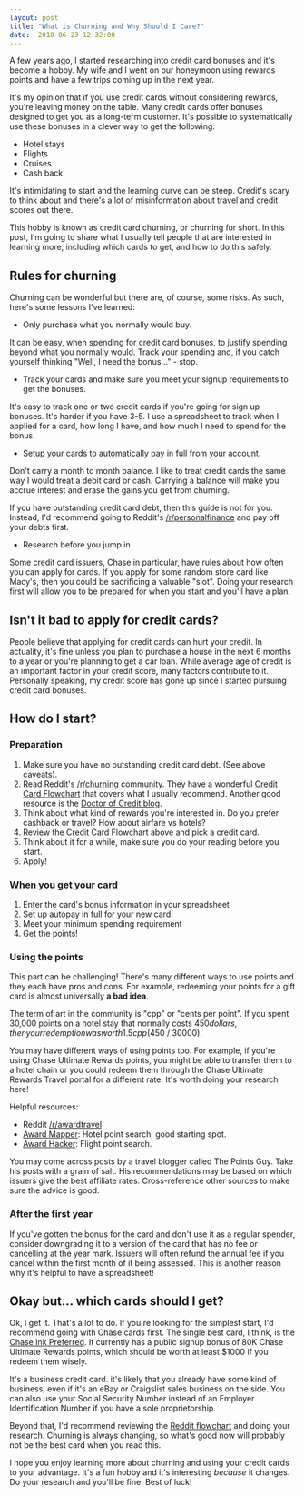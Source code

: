 ```yaml
---
layout: post
title: "What is Churning and Why Should I Care?"
date:  2018-06-23 12:32:00
---
```


A few years ago, I started researching into credit card bonuses and it's become
a hobby. My wife and I went on our honeymoon using
rewards points and have a few trips coming up in the next year.

It's my opinion that if you use credit cards without considering rewards,
you're leaving money on the table. Many credit cards offer bonuses designed to
get you as a long-term customer. It's possible to systematically use these
bonuses in a clever way to get the following:

* Hotel stays
* Flights
* Cruises
* Cash back

It's intimidating to start and the learning curve can be steep. Credit's scary
to think about and there's a lot of misinformation about travel and credit
scores out there.

This hobby is known as credit card churning, or churning for short.
In this post, I'm going to share what I usually tell people that are interested
in learning more, including which cards to get, and how to do this safely.

## Rules for churning

Churning can be wonderful but there are, of course, some
risks. As such, here's some lessons I've learned:

* Only purchase what you normally would buy.

It can be easy, when spending for credit card bonuses, to justify spending
beyond what you normally would. Track your spending
and, if you catch yourself thinking "Well, I need the bonus..." - stop.

* Track your cards and make sure you meet your signup requirements to get the bonuses.

It's easy to track one or two credit cards if you're going for sign up bonuses.
It's harder if you have 3-5. I use a spreadsheet to track when I applied for
a card, how long I have, and how much I need to spend for the bonus.

* Setup your cards to automatically pay in full from your account.

Don't carry a month to month balance. I like to treat credit cards the same way
I would treat a debit card or cash. Carrying a balance will make you accrue
interest and erase the gains you get from churning.

If you have outstanding credit card debt, then this guide is not for you. Instead,
I'd recommend going to Reddit's
[/r/personalfinance](https://www.reddit.com/r/personalfinance/) and pay off your
debts first.

* Research before you jump in

Some credit card issuers, Chase in particular, have rules about how often you
can apply for cards. If you apply for some random store card like Macy's, then
you could be sacrificing a valuable "slot". Doing your research first will allow
you to be prepared for when you start and you'll have a plan.

## Isn't it bad to apply for credit cards?

People believe that applying for credit cards can hurt your credit. In
actuality, it's fine unless you plan to purchase a house in the
next 6 months to a year or you're planning to get a car loan. While average age of
credit is an important factor in your credit score, many factors contribute to
it. Personally speaking, my credit score has gone up since I started pursuing credit
card bonuses.

## How do I start?

### Preparation

1. Make sure you have no outstanding credit card debt. (See above caveats).
2. Read Reddit's [/r/churning](https://www.reddit.com/r/churning) community.
   They have a wonderful [Credit Card
   Flowchart](https://www.reddit.com/r/churning/comments/6wzkwj/faq_credit_card_recommendation_flowchart/)
   that covers what I usually recommend. Another good resource is the [Doctor of
   Credit blog](https://www.doctorofcredit.com).
3. Think about what kind of rewards you're interested in. Do you prefer cashback
   or travel? How about airfare vs hotels?
4. Review the Credit Card Flowchart above and pick a credit card.
5. Think about it for a while, make sure you do your reading before you start.
6. Apply!

### When you get your card

1. Enter the card's bonus information in your spreadsheet
2. Set up autopay in full for your new card.
3. Meet your minimum spending requirement
4. Get the points!

### Using the points

This part can be challenging! There's many different ways to use points and they
each have pros and cons. For example, redeeming your points for a gift card is
almost universally **a bad idea**.

The term of art in the community is "cpp" or "cents per point". If you spent
30,000 points on a hotel stay that normally costs $450 dollars, then your
redemption was worth 1.5 cpp ($450 / 30000).

You may have different ways of using points too. For example, if you're using
Chase Ultimate Rewards points, you might be able to transfer them to a hotel
chain or you could redeem them through the Chase Ultimate Rewards Travel portal
for a different rate. It's worth doing your research here!

Helpful resources:

* Reddit [/r/awardtravel](https://www.reddit.com/r/awardtravel/)
* [Award Mapper](http://www.awardmapper.com/): Hotel point search, good starting
    spot.
* [Award Hacker](https://www.awardhacker.com/): Flight point search.

You may come across posts by a travel blogger called The Points Guy. Take his
posts with a grain of salt. His recommendations may be based on which issuers
give the best affiliate rates. Cross-reference other sources to make sure the
advice is good.

### After the first year

If you've gotten the bonus for the card and don't use it as a regular spender,
consider downgrading it to a version of the card that has no fee or cancelling
at the year mark. Issuers will often refund the annual fee if you cancel within
the first month of it being assessed. This is another reason why it's helpful to
have a spreadsheet!

## Okay but... which cards should I get?

Ok, I get it. That's a lot to do. If you're looking for the simplest start, I'd
recommend going with Chase cards first. The single best card, I think, is the
[Chase Ink
Preferred](https://creditcards.chase.com/small-business-credit-cards/ink-business-preferred).
It currently has a public signup bonus of 80K Chase Ultimate Rewards points,
which should be worth at least $1000 if you redeem them wisely.

It's a business
credit card. it's likely that you already have some kind of business, even
if it's an eBay or Craigslist sales business on the side. You can also use your
Social Security Number instead of an Employer Identification Number if you have
a sole proprietorship.

Beyond that, I'd recommend reviewing the [Reddit
flowchart](https://www.reddit.com/r/churning/comments/6wzkwj/faq_credit_card_recommendation_flowchart/)
and doing your research. Churning is always changing, so what's good now will
probably not be the best card when you read this.

I hope you enjoy learning more about churning and using your credit cards to
your advantage. It's a fun hobby and it's interesting *because* it changes. Do
your research and you'll be fine. Best of luck!
